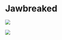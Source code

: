 # Jawbreaked

[![](https://www.codefactor.io/repository/github/HideakiAtsuyo/Jawbreaked/badge)](https://www.codefactor.io/repository/github/HideakiAtsuyo/Jawbreaked)<br><br>
![](https://i.imgur.com/OmU3tOO.gif)
